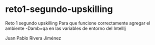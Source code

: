 # reto1-segundo-upskilling
Reto 1 segundo upskilling
Para que funcione correctamente agregar el ambiente -Damb=qa en las variables de entorno del IntellIj

Juan Pablo Rivera Jiménez
